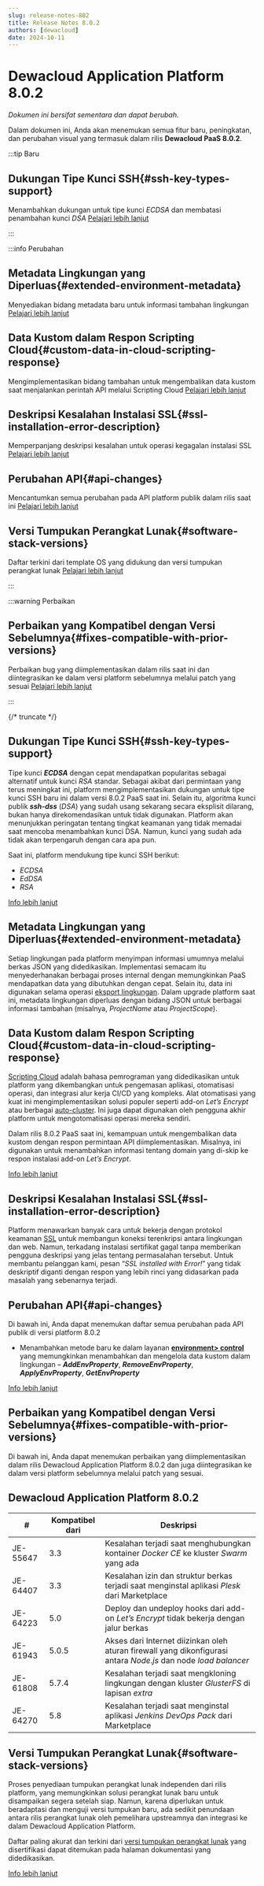 ```yaml
---
slug: release-notes-802
title: Release Notes 8.0.2
authors: [dewacloud]
date: 2024-10-11
---
```

# Dewacloud Application Platform 8.0.2

_Dokumen ini bersifat sementara dan dapat berubah._

Dalam dokumen ini, Anda akan menemukan semua fitur baru, peningkatan, dan perubahan visual yang termasuk dalam rilis **Dewacloud PaaS 8.0.2**.

:::tip Baru

## Dukungan Tipe Kunci SSH{#ssh-key-types-support}

Menambahkan dukungan untuk tipe kunci _ECDSA_ dan membatasi penambahan kunci _DSA_ [Pelajari lebih lanjut](#ssh-key-types-support)

:::

:::info Perubahan

## Metadata Lingkungan yang Diperluas{#extended-environment-metadata}

Menyediakan bidang metadata baru untuk informasi tambahan lingkungan [Pelajari lebih lanjut](#extended-environment-metadata)

## Data Kustom dalam Respon Scripting Cloud{#custom-data-in-cloud-scripting-response}

Mengimplementasikan bidang tambahan untuk mengembalikan data kustom saat menjalankan perintah API melalui Scripting Cloud [Pelajari lebih lanjut](#custom-data-in-cloud-scripting-response)

## Deskripsi Kesalahan Instalasi SSL{#ssl-installation-error-description}

Memperpanjang deskripsi kesalahan untuk operasi kegagalan instalasi SSL [Pelajari lebih lanjut](#ssl-installation-error-description)

## Perubahan API{#api-changes}

Mencantumkan semua perubahan pada API platform publik dalam rilis saat ini [Pelajari lebih lanjut](#api-changes)

## Versi Tumpukan Perangkat Lunak{#software-stack-versions}

Daftar terkini dari template OS yang didukung dan versi tumpukan perangkat lunak [Pelajari lebih lanjut](#software-stack-versions)

:::

:::warning Perbaikan

## Perbaikan yang Kompatibel dengan Versi Sebelumnya{#fixes-compatible-with-prior-versions}

Perbaikan bug yang diimplementasikan dalam rilis saat ini dan diintegrasikan ke dalam versi platform sebelumnya melalui patch yang sesuai [Pelajari lebih lanjut](#fixes-compatible-with-prior-versions)

:::

{/* truncate */}

## Dukungan Tipe Kunci SSH{#ssh-key-types-support}

Tipe kunci _**ECDSA**_ dengan cepat mendapatkan popularitas sebagai alternatif untuk kunci _RSA_ standar. Sebagai akibat dari permintaan yang terus meningkat ini, platform mengimplementasikan dukungan untuk tipe kunci SSH baru ini dalam versi 8.0.2 PaaS saat ini. Selain itu, algoritma kunci publik _**ssh-dss**_ (_DSA_) yang sudah usang sekarang secara eksplisit dilarang, bukan hanya direkomendasikan untuk tidak digunakan. Platform akan menunjukkan peringatan tentang tingkat keamanan yang tidak memadai saat mencoba menambahkan kunci DSA. Namun, kunci yang sudah ada tidak akan terpengaruh dengan cara apa pun.

Saat ini, platform mendukung tipe kunci SSH berikut:

  * _ECDSA_
  * _EdDSA_
  * _RSA_

[Info lebih lanjut](<https://docs.dewacloud.com/docs/ssh-generate-key/>)



## Metadata Lingkungan yang Diperluas{#extended-environment-metadata}

Setiap lingkungan pada platform menyimpan informasi umumnya melalui berkas JSON yang didedikasikan. Implementasi semacam itu menyederhanakan berbagai proses internal dengan memungkinkan PaaS mendapatkan data yang dibutuhkan dengan cepat. Selain itu, data ini digunakan selama operasi [eksport lingkungan](<https://docs.dewacloud.com/docs/environment-export/>). Dalam upgrade platform saat ini, metadata lingkungan diperluas dengan bidang JSON untuk berbagai informasi tambahan (misalnya, _ProjectName_ atau _ProjectScope_).



## Data Kustom dalam Respon Scripting Cloud{#custom-data-in-cloud-scripting-response}

[Scripting Cloud](<https://docs.cloudscripting.com/>) adalah bahasa pemrograman yang didedikasikan untuk platform yang dikembangkan untuk pengemasan aplikasi, otomatisasi operasi, dan integrasi alur kerja CI/CD yang kompleks. Alat otomatisasi yang kuat ini mengimplementasikan solusi populer seperti add-on _Let’s Encrypt_ atau berbagai [auto-cluster](<https://docs.dewacloud.com/docs/what-is-auto-clustering/>). Ini juga dapat digunakan oleh pengguna akhir platform untuk mengotomatisasi operasi mereka sendiri.

Dalam rilis 8.0.2 PaaS saat ini, kemampuan untuk mengembalikan data kustom dengan respon permintaan API diimplementasikan. Misalnya, ini digunakan untuk menambahkan informasi tentang domain yang di-skip ke respon instalasi add-on _Let’s Encrypt_.

[Info lebih lanjut](<https://docs.cloudscripting.com/>)



## Deskripsi Kesalahan Instalasi SSL{#ssl-installation-error-description}

Platform menawarkan banyak cara untuk bekerja dengan protokol keamanan [SSL](<https://docs.dewacloud.com/docs/secure-sockets-layer/>) untuk membangun koneksi terenkripsi antara lingkungan dan web. Namun, terkadang instalasi sertifikat gagal tanpa memberikan pengguna deskripsi yang jelas tentang permasalahan tersebut. Untuk membantu pelanggan kami, pesan “_SSL installed with Error!_” yang tidak deskriptif diganti dengan respon yang lebih rinci yang didasarkan pada masalah yang sebenarnya terjadi.



## Perubahan API{#api-changes}

Di bawah ini, Anda dapat menemukan daftar semua perubahan pada API publik di versi platform 8.0.2

  * Menambahkan metode baru ke dalam layanan **[environment> control](<https://docs.jelastic.com/api/private/#!/api/environment.Control>)** yang memungkinkan menambahkan dan mengelola data kustom dalam lingkungan – _**AddEnvProperty**_, _**RemoveEnvProperty**_, _**ApplyEnvProperty**_, _**GetEnvProperty**_

[Info lebih lanjut](<https://docs.jelastic.com/api/>)



## Perbaikan yang Kompatibel dengan Versi Sebelumnya{#fixes-compatible-with-prior-versions}

Di bawah ini, Anda dapat menemukan perbaikan yang diimplementasikan dalam rilis Dewacloud Application Platform 8.0.2 dan juga diintegrasikan ke dalam versi platform sebelumnya melalui patch yang sesuai.

Dewacloud Application Platform 8.0.2  
---  
| **#** | **Kompatibel dari** | **Deskripsi**  
---|---|---  
JE-55647 | 3.3 | Kesalahan terjadi saat menghubungkan kontainer _Docker CE_ ke kluster _Swarm_ yang ada  
JE-64407 | 3.3 | Kesalahan izin dan struktur berkas terjadi saat menginstal aplikasi _Plesk_ dari Marketplace  
JE-64223 | 5.0 | Deploy dan undeploy hooks dari add-on _Let’s Encrypt_ tidak bekerja dengan jalur berkas  
JE-61943 | 5.0.5 | Akses dari Internet diizinkan oleh aturan firewall yang dikonfigurasi antara _Node.js_ dan node _load balancer_  
JE-61808 | 5.7.4 | Kesalahan terjadi saat mengkloning lingkungan dengan kluster _GlusterFS_ di lapisan _extra_  
JE-64270 | 5.8 | Kesalahan terjadi saat menginstal aplikasi _Jenkins DevOps Pack_ dari Marketplace  
  


## Versi Tumpukan Perangkat Lunak{#software-stack-versions}

Proses penyediaan tumpukan perangkat lunak independen dari rilis platform, yang memungkinkan solusi perangkat lunak baru untuk disampaikan segera setelah siap. Namun, karena diperlukan untuk beradaptasi dan menguji versi tumpukan baru, ada sedikit penundaan antara rilis perangkat lunak oleh pemelihara upstreamnya dan integrasi ke dalam Dewacloud Application Platform.

Daftar paling akurat dan terkini dari [versi tumpukan perangkat lunak](<https://docs.dewacloud.com/docs/software-stacks-versions/>) yang disertifikasi dapat ditemukan pada halaman dokumentasi yang didedikasikan.

[Info lebih lanjut](<https://docs.dewacloud.com/docs/software-stacks-versions/>)

